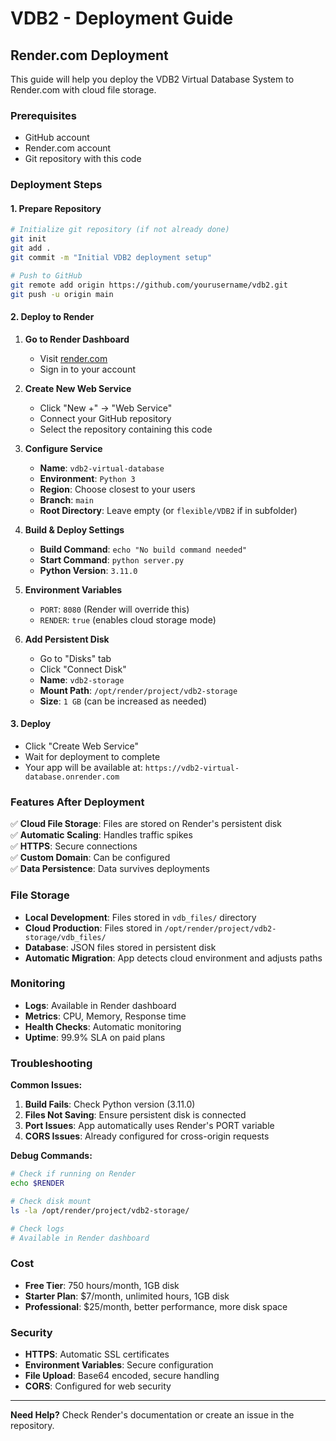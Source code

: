 # VDB2 - Deployment Guide

## Render.com Deployment

This guide will help you deploy the VDB2 Virtual Database System to Render.com with cloud file storage.

### Prerequisites
- GitHub account
- Render.com account
- Git repository with this code

### Deployment Steps

#### 1. Prepare Repository
```bash
# Initialize git repository (if not already done)
git init
git add .
git commit -m "Initial VDB2 deployment setup"

# Push to GitHub
git remote add origin https://github.com/yourusername/vdb2.git
git push -u origin main
```

#### 2. Deploy to Render

1. **Go to Render Dashboard**
   - Visit [render.com](https://render.com)
   - Sign in to your account

2. **Create New Web Service**
   - Click "New +" → "Web Service"
   - Connect your GitHub repository
   - Select the repository containing this code

3. **Configure Service**
   - **Name**: `vdb2-virtual-database`
   - **Environment**: `Python 3`
   - **Region**: Choose closest to your users
   - **Branch**: `main`
   - **Root Directory**: Leave empty (or `flexible/VDB2` if in subfolder)

4. **Build & Deploy Settings**
   - **Build Command**: `echo "No build command needed"`
   - **Start Command**: `python server.py`
   - **Python Version**: `3.11.0`

5. **Environment Variables**
   - `PORT`: `8080` (Render will override this)
   - `RENDER`: `true` (enables cloud storage mode)

6. **Add Persistent Disk**
   - Go to "Disks" tab
   - Click "Connect Disk"
   - **Name**: `vdb2-storage`
   - **Mount Path**: `/opt/render/project/vdb2-storage`
   - **Size**: `1 GB` (can be increased as needed)

#### 3. Deploy
- Click "Create Web Service"
- Wait for deployment to complete
- Your app will be available at: `https://vdb2-virtual-database.onrender.com`

### Features After Deployment

✅ **Cloud File Storage**: Files are stored on Render's persistent disk  
✅ **Automatic Scaling**: Handles traffic spikes  
✅ **HTTPS**: Secure connections  
✅ **Custom Domain**: Can be configured  
✅ **Data Persistence**: Data survives deployments  

### File Storage

- **Local Development**: Files stored in `vdb_files/` directory
- **Cloud Production**: Files stored in `/opt/render/project/vdb2-storage/vdb_files/`
- **Database**: JSON files stored in persistent disk
- **Automatic Migration**: App detects cloud environment and adjusts paths

### Monitoring

- **Logs**: Available in Render dashboard
- **Metrics**: CPU, Memory, Response time
- **Health Checks**: Automatic monitoring
- **Uptime**: 99.9% SLA on paid plans

### Troubleshooting

**Common Issues:**
1. **Build Fails**: Check Python version (3.11.0)
2. **Files Not Saving**: Ensure persistent disk is connected
3. **Port Issues**: App automatically uses Render's PORT variable
4. **CORS Issues**: Already configured for cross-origin requests

**Debug Commands:**
```bash
# Check if running on Render
echo $RENDER

# Check disk mount
ls -la /opt/render/project/vdb2-storage/

# Check logs
# Available in Render dashboard
```

### Cost

- **Free Tier**: 750 hours/month, 1GB disk
- **Starter Plan**: $7/month, unlimited hours, 1GB disk
- **Professional**: $25/month, better performance, more disk space

### Security

- **HTTPS**: Automatic SSL certificates
- **Environment Variables**: Secure configuration
- **File Upload**: Base64 encoded, secure handling
- **CORS**: Configured for web security

---

**Need Help?** Check Render's documentation or create an issue in the repository.
